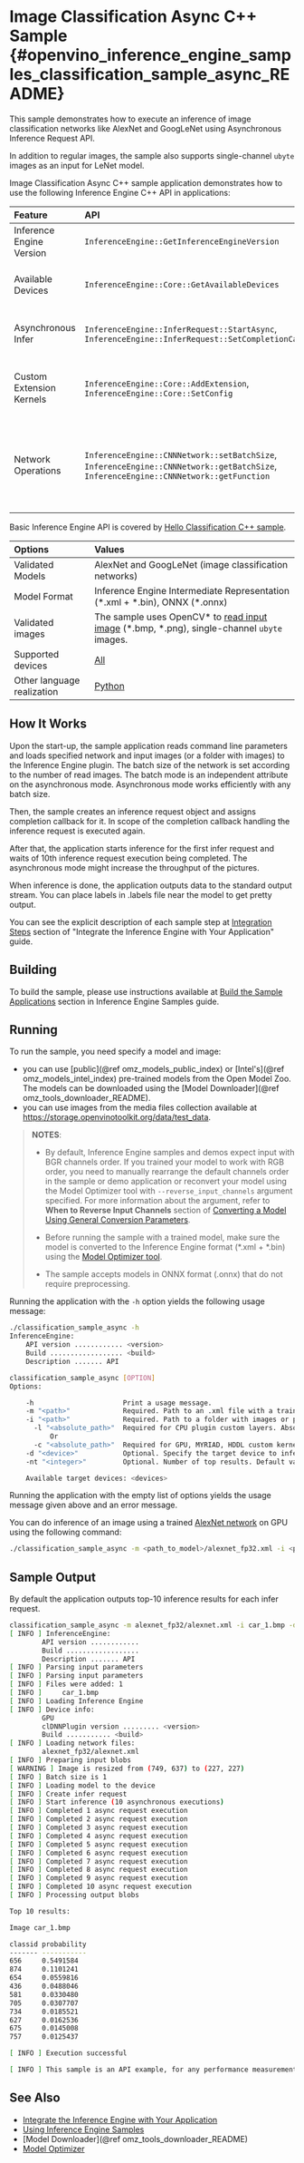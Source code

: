# Image Classification Async C++ Sample {#openvino_inference_engine_samples_classification_sample_async_README}

This sample demonstrates how to execute an inference of image classification networks like AlexNet and GoogLeNet using Asynchronous Inference Request API.

In addition to regular images, the sample also supports single-channel `ubyte` images as an input for LeNet model.

Image Classification Async C++ sample application demonstrates how to use the following Inference Engine C++ API in applications:

| Feature    | API  | Description |
|:---     |:--- |:---
|Inference Engine Version| `InferenceEngine::GetInferenceEngineVersion` | Get Inference Engine API version
|Available Devices|`InferenceEngine::Core::GetAvailableDevices`| Get version information of the devices for inference
| Asynchronous Infer | `InferenceEngine::InferRequest::StartAsync`, `InferenceEngine::InferRequest::SetCompletionCallback` | Do asynchronous inference with callback
|Custom Extension Kernels|`InferenceEngine::Core::AddExtension`, `InferenceEngine::Core::SetConfig`| Load extension library and config to the device
| Network Operations | `InferenceEngine::CNNNetwork::setBatchSize`, `InferenceEngine::CNNNetwork::getBatchSize`, `InferenceEngine::CNNNetwork::getFunction` |  Managing of network, operate with its batch size. Setting batch size using input image count.

Basic Inference Engine API is covered by [Hello Classification C++ sample](../hello_classification/README.md).

| Options  | Values |
|:---                              |:---
| Validated Models                 | AlexNet and GoogLeNet (image classification networks)
| Model Format                     | Inference Engine Intermediate Representation (\*.xml + \*.bin), ONNX (\*.onnx)
| Validated images                 | The sample uses OpenCV\* to [read input image](https://docs.opencv.org/master/d4/da8/group__imgcodecs.html#ga288b8b3da0892bd651fce07b3bbd3a56) (\*.bmp, \*.png), single-channel `ubyte` images.
| Supported devices                | [All](../../../docs/IE_DG/supported_plugins/Supported_Devices.md) |
| Other language realization       | [Python](../../ie_bridges/python/sample/classification_sample_async/README.md) |

## How It Works

Upon the start-up, the sample application reads command line parameters and loads specified network and input images (or a
folder with images) to the Inference Engine plugin. The batch size of the network is set according to the number of read images. The batch mode is an independent attribute on the asynchronous mode. Asynchronous mode works efficiently with any batch size.

Then, the sample creates an inference request object and assigns completion callback for it. In scope of the completion callback
handling the inference request is executed again.

After that, the application starts inference for the first infer request and waits of 10th inference request execution being completed. The asynchronous mode might increase the throughput of the pictures.

When inference is done, the application outputs data to the standard output stream. You can place labels in .labels file near the model to get pretty output.

You can see the explicit description of
each sample step at [Integration Steps](../../../docs/IE_DG/Integrate_with_customer_application_new_API.md) section of "Integrate the Inference Engine with Your Application" guide.

## Building

To build the sample, please use instructions available at [Build the Sample Applications](../../../docs/IE_DG/Samples_Overview.md) section in Inference Engine Samples guide.

## Running

To run the sample, you need specify a model and image:

- you can use [public](@ref omz_models_public_index) or [Intel's](@ref omz_models_intel_index) pre-trained models from the Open Model Zoo. The models can be downloaded using the [Model Downloader](@ref omz_tools_downloader_README).
- you can use images from the media files collection available at https://storage.openvinotoolkit.org/data/test_data.

> **NOTES**:
>
> - By default, Inference Engine samples and demos expect input with BGR channels order. If you trained your model to work with RGB order, you need to manually rearrange the default channels order in the sample or demo application or reconvert your model using the Model Optimizer tool with `--reverse_input_channels` argument specified. For more information about the argument, refer to **When to Reverse Input Channels** section of [Converting a Model Using General Conversion Parameters](../../../docs/MO_DG/prepare_model/convert_model/Converting_Model_General.md).
>
> - Before running the sample with a trained model, make sure the model is converted to the Inference Engine format (\*.xml + \*.bin) using the [Model Optimizer tool](../../../docs/MO_DG/Deep_Learning_Model_Optimizer_DevGuide.md).
>
> - The sample accepts models in ONNX format (.onnx) that do not require preprocessing.

Running the application with the `-h` option yields the following usage message:

```sh
./classification_sample_async -h
InferenceEngine:
    API version ............ <version>
    Build .................. <build>
    Description ....... API

classification_sample_async [OPTION]
Options:

    -h                      Print a usage message.
    -m "<path>"             Required. Path to an .xml file with a trained model.
    -i "<path>"             Required. Path to a folder with images or path to an image files: a .ubyte file for LeNet and a .bmp file for the other networks.
      -l "<absolute_path>"  Required for CPU plugin custom layers. Absolute path to a shared library with the kernels implementations
          Or
      -c "<absolute_path>"  Required for GPU, MYRIAD, HDDL custom kernels. Absolute path to the .xml config file with the kernels descriptions.
    -d "<device>"           Optional. Specify the target device to infer on (the list of available devices is shown below). Default value is CPU. Use "-d HETERO:<comma_separated_devices_list>" format to specify HETERO plugin. Sample will look for a suitable plugin for device specified.
    -nt "<integer>"         Optional. Number of top results. Default value is 10.

    Available target devices: <devices>

```

Running the application with the empty list of options yields the usage message given above and an error message.

You can do inference of an image using a trained [AlexNet network](https://docs.openvinotoolkit.org/latest/omz_models_model_alexnet.html) on GPU using the following command:

```sh
./classification_sample_async -m <path_to_model>/alexnet_fp32.xml -i <path_to_image>/cat.bmp -d GPU
```

## Sample Output

By default the application outputs top-10 inference results for each infer request.

```sh
classification_sample_async -m alexnet_fp32/alexnet.xml -i car_1.bmp -d GPU
[ INFO ] InferenceEngine:
        API version ............
        Build ..................
        Description ....... API
[ INFO ] Parsing input parameters
[ INFO ] Parsing input parameters
[ INFO ] Files were added: 1
[ INFO ]     car_1.bmp
[ INFO ] Loading Inference Engine
[ INFO ] Device info:
        GPU
        clDNNPlugin version ......... <version>
        Build ........... <build>
[ INFO ] Loading network files:
        alexnet_fp32/alexnet.xml
[ INFO ] Preparing input blobs
[ WARNING ] Image is resized from (749, 637) to (227, 227)
[ INFO ] Batch size is 1
[ INFO ] Loading model to the device
[ INFO ] Create infer request
[ INFO ] Start inference (10 asynchronous executions)
[ INFO ] Completed 1 async request execution
[ INFO ] Completed 2 async request execution
[ INFO ] Completed 3 async request execution
[ INFO ] Completed 4 async request execution
[ INFO ] Completed 5 async request execution
[ INFO ] Completed 6 async request execution
[ INFO ] Completed 7 async request execution
[ INFO ] Completed 8 async request execution
[ INFO ] Completed 9 async request execution
[ INFO ] Completed 10 async request execution
[ INFO ] Processing output blobs

Top 10 results:

Image car_1.bmp

classid probability
------- -----------
656     0.5491584
874     0.1101241
654     0.0559816
436     0.0488046
581     0.0330480
705     0.0307707
734     0.0185521
627     0.0162536
675     0.0145008
757     0.0125437

[ INFO ] Execution successful

[ INFO ] This sample is an API example, for any performance measurements please use the dedicated benchmark_app tool
```

## See Also

- [Integrate the Inference Engine with Your Application](../../../docs/IE_DG/Integrate_with_customer_application_new_API.md)
- [Using Inference Engine Samples](../../../docs/IE_DG/Samples_Overview.md)
- [Model Downloader](@ref omz_tools_downloader_README)
- [Model Optimizer](../../../docs/MO_DG/Deep_Learning_Model_Optimizer_DevGuide.md)
